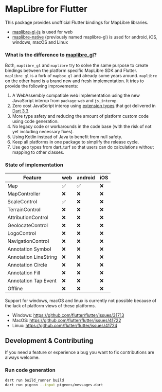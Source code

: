 # MapLibre for Flutter

This package provides unofficial Flutter bindings for MapLibre libraries.

- [maplibre-gl-js](https://github.com/maplibre/maplibre-gl-js) is used for web
- [maplibre-native](https://github.com/maplibre/maplibre-native) (previously
  named maplibre-gl) is used for android, iOS,
  windows, macOS and Linux

### What is the difference to [maplibre_gl](https://pub.dev/packages/maplibre_gl)?

Both, `maplibre_gl` and `maplibre` try to solve the same purpose to create bindings between the
platform specific MapLibre SDK and Flutter. `maplibre_gl` is a fork of `mapbox_gl` and already some
years around. `maplibre` on the other hand is a brand new and fresh implementation. It tries to
provide the following improvements:

1. A WebAssembly compatible web implementation using the new JavaScript interop from `package:web`
   and `js_interop`.
2. Zero cost JavaScript interop using [extension types](https://dart.dev/language/extension-types)
   that got delivered in [Dart 3.3](https://medium.com/dartlang/dart-3-3-325bf2bf6c13).
3. More type safety and reducing the amount of platform custom code using code generation.
4. No legacy code or workarounds in the code base (with the risk of not yet including necessary
   fixes).
5. Using Kotlin instead of Java to benefit from null safety.
6. Keep all platforms in one package to simplify the release cycle.
7. Use geo types from dart_turf so that users can do calculations without mapping to other classes.

### State of implementation

| Feature               | web | android | iOS |
|-----------------------|-----|---------|-----|
| Map                   | ✅   | ✅       | ❌   |
| MapController         | ❌   | ❌       | ❌   |
| ScaleControl          | ✅   | ❌       | ❌   |
| TerrainControl        | ❌   | ❌       | ❌   |
| AttributionControl    | ❌   | ❌       | ❌   |
| GeolocateControl      | ❌   | ❌       | ❌   |
| LogoControl           | ❌   | ❌       | ❌   |
| NavigationControl     | ❌   | ❌       | ❌   |
| Annotation Symbol     | ❌   | ❌       | ❌   |
| Annotation LineString | ❌   | ❌       | ❌   |
| Annotation Circle     | ❌   | ❌       | ❌   |
| Annotation Fill       | ❌   | ❌       | ❌   |
| Annotation Tap Event  | ❌   | ❌       | ❌   |
| Offline               | ❌   | ❌       | ❌   |

Support for windows, macOS and linux is currently not possible because of the lack of platform
views of these platforms.
- Windows: https://github.com/flutter/flutter/issues/31713
- MacOS: https://github.com/flutter/flutter/issues/41722
- Linux: https://github.com/flutter/flutter/issues/41724

## Development & Contributing

If you need a feature or experience a bug you want to fix contributions are always welcome.

### Run code generation

```bash
dart run build_runner build
dart run pigeon --input pigeons/messages.dart 
```